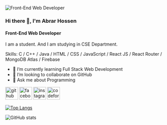 ![Front-End Web Developer](https://media.licdn.com/dms/image/v2/D4D16AQF7CebLajYRZA/profile-displaybackgroundimage-shrink_200_800/profile-displaybackgroundimage-shrink_200_800/0/1719419051210?e=2147483647&v=beta&t=Zb55F6h6tETHBZthUL4YhIio8vH94Kb4m1cOexqHHhc)

### Hi there 👋, I'm Abrar Hossen
#### Front-End Web Developer

I am a student. And I am studying in CSE Department.

Skills: C / C++ / Java / HTML / CSS / JavaScript / React JS / React Router / MongoDB Atlas / Firebase

- 🌱 I’m currently learning Full Stack Web Development 
- 👯 I’m looking to collaborate on GitHub 
- 💬 Ask me about Programming 


[<img src='https://cdn.jsdelivr.net/npm/simple-icons@3.0.1/icons/github.svg' alt='github' height='40'>](https://github.com/im-AbrarHossen)  [<img src='https://cdn.jsdelivr.net/npm/simple-icons@3.0.1/icons/facebook.svg' alt='facebook' height='40'>](https://www.facebook.com/AbrarHossen273)  [<img src='https://cdn.jsdelivr.net/npm/simple-icons@3.0.1/icons/instagram.svg' alt='instagram' height='40'>](https://instagram.com/whose_abrar)  [<img src='https://cdn.jsdelivr.net/npm/simple-icons@3.0.1/icons/codeforces.svg' alt='codeforces' height='40'>](https://codeforces.com/profile/AbrarHossen)  

[![Top Langs](https://github-readme-stats.vercel.app/api/top-langs/?username=im-AbrarHossen)](https://github.com/anuraghazra/github-readme-stats)

![GitHub stats](https://github-readme-stats.vercel.app/api?username=im-AbrarHossen&show_icons=true)  
 

